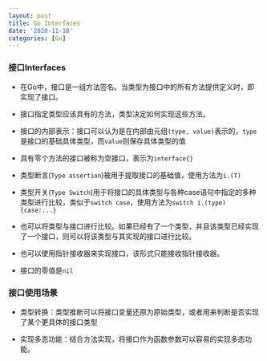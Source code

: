 ```yaml
---
layout: post
title: Go Interfaces
date: '2020-11-18'
categories: [Go]
---
```



### 接口Interfaces

- 在Go中，接口是一组方法签名。当类型为接口中的所有方法提供定义时，即实现了接口。

- 接口指定类型应该具有的方法，类型决定如何实现这些方法。

- 接口的内部表示：接口可以认为是在内部由元组`(type, value)`表示的，`type`是接口的基础具体类型，而`value`则保存具体类型的值

- 具有零个方法的接口被称为空接口，表示为`interface{}`

- 类型断言(`Type assertion`)被用于提取接口的基础值，使用方法为`i.(T)`

- 类型开关(`Type Switch`)用于将接口的具体类型与各种case语句中指定的多种类型进行比较，类似于`switch case`，使用方法为`switch i.(type){case:...}`

- 也可以将类型与接口进行比较。如果已经有了一个类型，并且该类型已经实现了一个接口，则可以将该类型与其实现的接口进行比较。

- 也可以使用指针接收器来实现接口，该形式只能接收指针接收器。

- 接口的零值是`nil`


### 接口使用场景

- 类型转换：类型推断可以将接口变量还原为原始类型，或者用来判断是否实现了某个更具体的接口类型


- 实现多态功能：结合方法实现，将接口作为函数参数可以容易的实现多态功能。
